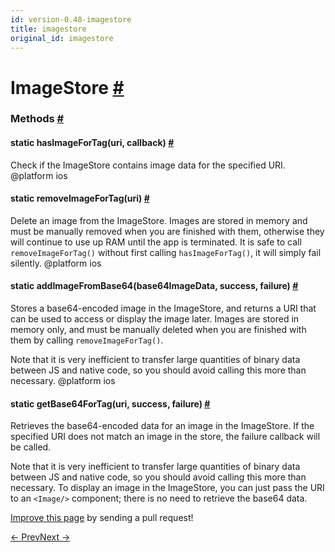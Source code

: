 ```yaml
---
id: version-0.48-imagestore
title: imagestore
original_id: imagestore
---
```

<a id="content"></a><h1><a class="anchor" name="imagestore"></a>ImageStore <a class="hash-link" href="docs/imagestore.html#imagestore">#</a></h1><div><div></div><span><h3><a class="anchor" name="methods"></a>Methods <a class="hash-link" href="docs/imagestore.html#methods">#</a></h3><div class="props"><div class="prop"><h4 class="methodTitle"><a class="anchor" name="hasimagefortag"></a><span class="methodType">static </span>hasImageForTag<span class="methodType">(uri, callback)</span> <a class="hash-link" href="docs/imagestore.html#hasimagefortag">#</a></h4><div><p>Check if the ImageStore contains image data for the specified URI.
@platform ios</p></div></div><div class="prop"><h4 class="methodTitle"><a class="anchor" name="removeimagefortag"></a><span class="methodType">static </span>removeImageForTag<span class="methodType">(uri)</span> <a class="hash-link" href="docs/imagestore.html#removeimagefortag">#</a></h4><div><p>Delete an image from the ImageStore. Images are stored in memory and
must be manually removed when you are finished with them, otherwise they
will continue to use up RAM until the app is terminated. It is safe to
call <code>removeImageForTag()</code> without first calling <code>hasImageForTag()</code>, it
will simply fail silently.
@platform ios</p></div></div><div class="prop"><h4 class="methodTitle"><a class="anchor" name="addimagefrombase64"></a><span class="methodType">static </span>addImageFromBase64<span class="methodType">(base64ImageData, success, failure)</span> <a class="hash-link" href="docs/imagestore.html#addimagefrombase64">#</a></h4><div><p>Stores a base64-encoded image in the ImageStore, and returns a URI that
can be used to access or display the image later. Images are stored in
memory only, and must be manually deleted when you are finished with
them by calling <code>removeImageForTag()</code>.</p><p>Note that it is very inefficient to transfer large quantities of binary
data between JS and native code, so you should avoid calling this more
than necessary.
@platform ios</p></div></div><div class="prop"><h4 class="methodTitle"><a class="anchor" name="getbase64fortag"></a><span class="methodType">static </span>getBase64ForTag<span class="methodType">(uri, success, failure)</span> <a class="hash-link" href="docs/imagestore.html#getbase64fortag">#</a></h4><div><p>Retrieves the base64-encoded data for an image in the ImageStore. If the
specified URI does not match an image in the store, the failure callback
will be called.</p><p>Note that it is very inefficient to transfer large quantities of binary
data between JS and native code, so you should avoid calling this more
than necessary. To display an image in the ImageStore, you can just pass
the URI to an <code>&lt;Image/&gt;</code> component; there is no need to retrieve the
base64 data.</p></div></div></div></span></div><p class="edit-page-block"><a target="_blank" href="https://github.com/facebook/react-native/blob/master/Libraries/Image/ImageStore.js">Improve this page</a> by sending a pull request!</p><div class="docs-prevnext"><a class="docs-prev" href="docs/imagepickerios.html#content">← Prev</a><a class="docs-next" href="docs/interactionmanager.html#content">Next →</a></div>